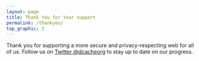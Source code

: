```yaml
---
layout: page
title: Thank You for Your support
permalink: /thankyou/
top_graphic: 2
---
```


Thank you for supporting a more secure and privacy-respecting web for all of us. Follow us on [Twitter @dcacheorg](https://twitter.com/dcacheorg) to stay up to date on our progress.


